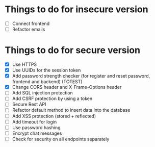 # Things to do for insecure version

- [ ] Connect frontend
- [ ] Refactor emails

# Things to do for secure version

- [X] Use HTTPS
- [X] Use UUIDs for the session token
- [X] Add password strength checker (for register and reset password, frontend and backend) (TOTEST)
- [X] Change CORS header and X-Frame-Options header
- [ ] Add SQL injection protection
- [ ] Add CSRF protection by using a token
- [ ] Secure Rest API
- [ ] Refactor default method to insert data into the database
- [ ] Add XSS protection (stored + reflected)
- [ ] Add timeout for login
- [ ] Use password hashing
- [ ] Encrypt chat messages
- [ ] Check for security on all endpoints separately
